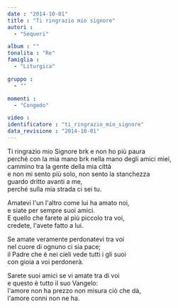 ```yaml
---
date : "2014-10-01"
title : "Ti ringrazio mio signore"
autori : 
  - "Sequeri"

album : ""
tonalita : "Re"
famiglia : 
  - "Liturgica"

gruppo : 
  - ""

momenti : 
  - "Congedo"

video : 
identificatore : "ti_ringrazio_mio_signore"
data_revisione : "2014-10-01"
---
```

  
  
 Ti ringrazio mio Signore brk e non ho più paura   
perché con la mia mano brk nella mano degli amici miei,   
cammino tra la gente della mia città  
e non mi sento più solo,  non sento la stanchezza  
guardo dritto avanti a me,  
perché sulla mia strada ci sei tu.   
  
  
Amatevi l'un l'altro come lui ha amato noi,  
e siate per sempre suoi amici.  
E quello che farete al più piccolo tra voi,  
credete, l'avete fatto a lui.   
  
  
Se amate veramente perdonatevi tra voi  
nel cuore di ognuno ci sia pace;  
il Padre che è nei cieli vede tutti i gli suoi  
con gioia a voi perdonerà.   
  
  
Sarete suoi amici se vi amate tra di voi  
e questo è tutto il suo Vangelo:  
l'amore non ha prezzo non misura ciò che dà,  
l'amore conni non ne ha.   
  
